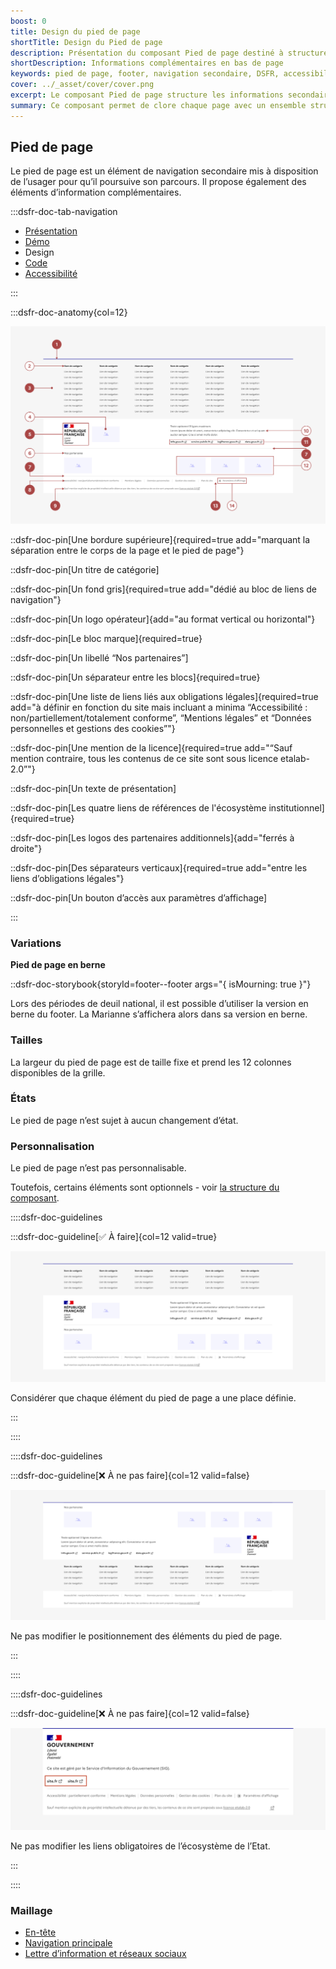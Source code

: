 ```yaml
---
boost: 0
title: Design du pied de page
shortTitle: Design du Pied de page
description: Présentation du composant Pied de page destiné à structurer les informations complémentaires et les liens secondaires en bas de page.
shortDescription: Informations complémentaires en bas de page
keywords: pied de page, footer, navigation secondaire, DSFR, accessibilité, informations légales, design système
cover: ../_asset/cover/cover.png
excerpt: Le composant Pied de page structure les informations secondaires d’un site, comme les mentions légales, les liens institutionnels et les coordonnées, tout en facilitant la navigation de fin de parcours.
summary: Ce composant permet de clore chaque page avec un ensemble structuré d’informations complémentaires, de liens obligatoires et de repères institutionnels. Il peut inclure des blocs de liens, une description du service, un bloc marque, et une mention légale normalisée. Le pied de page est non personnalisable, s’intègre sur l’ensemble des pages d’un site public, et respecte les exigences d’accessibilité et de cohérence éditoriale.
---
```


## Pied de page

Le pied de page est un élément de navigation secondaire mis à disposition de l’usager pour qu’il poursuive son parcours. Il propose également des éléments d’information complémentaires.

:::dsfr-doc-tab-navigation

- [Présentation](../index.md)
- [Démo](../demo/index.md)
- Design
- [Code](../code/index.md)
- [Accessibilité](../accessibility/index.md)

:::

:::dsfr-doc-anatomy{col=12}

![Anatomie du pied de page](../_asset/anatomy/anatomy-1.png)

::dsfr-doc-pin[Une bordure supérieure]{required=true add="marquant la séparation entre le corps de la page et le pied de page"}

::dsfr-doc-pin[Un titre de catégorie]

::dsfr-doc-pin[Un fond gris]{required=true add="dédié au bloc de liens de navigation"}

::dsfr-doc-pin[Un logo opérateur]{add="au format vertical ou horizontal"}

::dsfr-doc-pin[Le bloc marque]{required=true}

::dsfr-doc-pin[Un libellé “Nos partenaires”]

::dsfr-doc-pin[Un séparateur entre les blocs]{required=true}

::dsfr-doc-pin[Une liste de liens liés aux obligations légales]{required=true add="à définir en fonction du site mais incluant a minima “Accessibilité : non/partiellement/totalement conforme”, “Mentions légales” et “Données personnelles et gestions des cookies”"}

::dsfr-doc-pin[Une mention de la licence]{required=true add="“Sauf mention contraire, tous les contenus de ce site sont sous licence etalab-2.0”"}

::dsfr-doc-pin[Un texte de présentation]

::dsfr-doc-pin[Les quatre liens de références de l'écosystème institutionnel]{required=true}

::dsfr-doc-pin[Les logos des partenaires additionnels]{add="ferrés à droite"}

::dsfr-doc-pin[Des séparateurs verticaux]{required=true add="entre les liens d’obligations légales"}

::dsfr-doc-pin[Un bouton d’accès aux paramètres d’affichage]

:::

### Variations

**Pied de page en berne**

::dsfr-doc-storybook{storyId=footer--footer args="{ isMourning: true }"}

Lors des périodes de deuil national, il est possible d’utiliser la version en berne du footer. La Marianne s’affichera alors dans sa version en berne.

### Tailles

La largeur du pied de page est de taille fixe et prend les 12 colonnes disponibles de la grille.

### États

Le pied de page n’est sujet à aucun changement d’état.

### Personnalisation

Le pied de page n’est pas personnalisable.

Toutefois, certains éléments sont optionnels - voir [la structure du composant](#pied-de-page).

::::dsfr-doc-guidelines

:::dsfr-doc-guideline[✅ À faire]{col=12 valid=true}

![](../_asset/custom/do-1.png)

Considérer que chaque élément du pied de page a une place définie.

:::

::::

::::dsfr-doc-guidelines

:::dsfr-doc-guideline[❌ À ne pas faire]{col=12 valid=false}

![](../_asset/custom/dont-1.png)

Ne pas modifier le positionnement des éléments du pied de page.

:::

::::

::::dsfr-doc-guidelines

:::dsfr-doc-guideline[❌ À ne pas faire]{col=12 valid=false}

![](../_asset/custom/dont-2.png)

Ne pas modifier les liens obligatoires de l’écosystème de l’Etat.

:::

::::

### Maillage

- [En-tête](../../../../header/_part/doc/index.md)
- [Navigation principale](../../../../navigation/_part/doc/index.md)
- [Lettre d’information et réseaux sociaux](../../../../follow/_part/doc/index.md)
